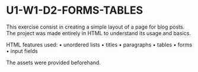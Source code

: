 # U1-W1-D2-FORMS-TABLES

This exercise consist in creating a simple layout of a page for blog posts.
The project was made entirely in HTML to understand its usage and basics.

HTML features used:
• unordered lists
• titles
• paragraphs
• tables
• forms
• input fields

The assets were provided beforehand.
